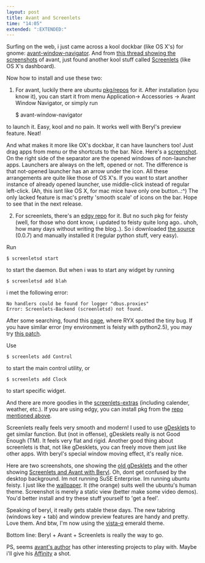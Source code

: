 ```yaml
---
layout: post
title: Avant and Screenlets
time: "14:05"
extended: ":EXTENDED:"
---
```


Surfing on the web, i just came across a kool dockbar (like OS X's) for gnome: [avant-window-navigator](http://code.google.com/p/avant-window-navigator/).  And from [this thread showing the screenshots](http://www.planetblur.org/hosted/awnforum/index.php?shard=forum&action=g_reply&ID=18&page=1&isLive=true)  of avant, just found another kool stuff called [Screenlets](http://compiz.org/Desktop_Screenlets) (like OS X's dashboard).

Now how to install and use these two:

1) For avant, luckily there are ubuntu [pkg/repos](http://awn.wetpaint.com/page/Ubuntu) for it. After installation (you know it), you can start it from menu Application-> Accessories ->  Avant Window Navigator, or simply run 

     $ avant-window-navigator
 
to launch it.   Easy, kool and no pain.  It works well with Beryl's preview feature. Neat!

And what makes it more like OX's dockbar, it can have launchers too!  Just drag apps from menu or the shortcuts to the bar.  Nice.   Here's a [screenshot](http://linuxfire.com.cn/~alecs/pics/avant-with-launcher.png).  On the right side of the separator are the opened windows of non-launcher apps. Launchers are always on the left, opened or not.  The difference is that not-opened launcher has  an arrow under the icon.  All these arrangements are quite like those of OS X's. If you want to start another instance of already opened launcher, use middle-click instead of regular left-click. (Ah, this  isnt like OS X, for mac mice have only one button..:^) The only lacked feature is mac's pretty 'smooth scale' of icons on the bar.  Hope to see that in the next release.

2) For screenlets, there's an [edgy repo](http://syzygy42.tuxfamily.org/dists/edgy/screenlets/) for it.  But no such pkg for feisty (well, for those who dont know, i updated to feisty quite long ago..  uhoh, how many days without writing the blog..). So i downloaded [the source](http://www.ryxperience.com/storage/screenlets-0.0.7.tar.bz2) (0.0.7) and manually installed it (regular python stuff, very easy).  

Run

    $ screenletsd start

to start the daemon. But when i was to start any widget by running

    $ screenletsd add blah

i met the following error:

    No handlers could be found for logger "dbus.proxies"
    Error: Screenlets-Backend (screenletsd) not found.

After some searching, found this [page](http://forum.go-compiz.org/viewtopic.php?t=358&postdays=0&postorder=asc&start=360&sid=6242474ce53e65d8a5428423572ce27f), where RYX spotted the tiny bug. If you have similar error (my environment is feisty with python2.5), you may try [this patch](http://linuxfire.com.cn/~alecs/patch/screenlets-0.0.7-tinyfix).

Use

    $ screenlets add Control

to start the main control utility, or

    $ screenlets add Clock

to start specific widget.

And there are more goodies in the [screenlets-extras](http://download.tuxfamily.org/syzygy42/pool/edgy/screenlets/screenlets-extras_0.0.7-5.tar.gz) (including calender, weather, etc.).  If you are using edgy, you can install pkg from the [repo mentioned above](http://syzygy42.tuxfamily.org/dists/edgy/screenlets/).

Screenlets really feels very smooth and modern! I used to use [gDesklets](http://www.gdesklets.de/) to get similar function.  But (not in offense), gDesklets really is not Good Enough (TM).  It feels very flat and rigid.  Another good thing about screenlets is that, not like gDesklets, you can freely move them just like other apps.  With beryl's special window moving effect, it's really nice.

Here are two screenshots, one showing the [old gDesklets](http://linuxfire.com.cn/~alecs/pics/oldgdesklets.png) and the other showing [Screenlets and Avant with Beryl](http://linuxfire.com.cn/~alecs/pics/newscreenlets-avant-beryl.png).   Oh, dont get confused by the desktop background.  Im not running SuSE Enterprise. Im running ubuntu feisty. I just like the [wallpaper](http://www.novell.com/company/logo/). It (the orange) suits well the ubuntu's human theme.  Screenshot is merely a static view (better make some video demos).  You'd better install and try these stuff yourself to 'get a feel'.

Speaking of beryl, it really gets stable these days.  The new tabring (windows key + tab) and window preview features are handy and pretty.  Love them.  And btw, I'm now using the [vista-q](http://gnome-look.org/content/show.php?content=42875) emerald theme.

Bottom line: Beryl + Avant + Screenlets is really the way to go.

PS, seems [avant's author](http://njpatel.blogspot.com/) has other interesting projects to play with.  Maybe i'll give his [Affinity](http://code.google.com/p/affinity-search/) a shot.


